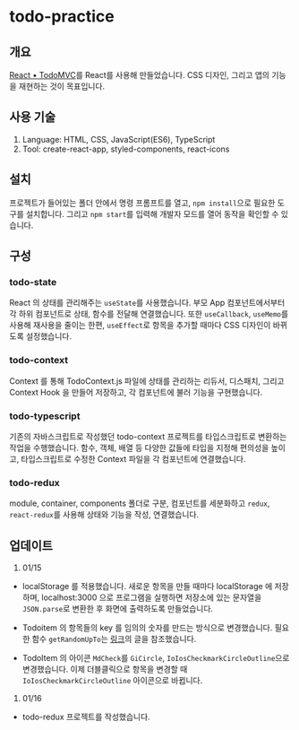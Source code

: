 # todo-practice

## 개요

[React • TodoMVC](http://todomvc.com/examples/react/#/)를 React를 사용해 만들었습니다. CSS 디자인, 그리고 앱의 기능을 재현하는 것이 목표입니다.

## 사용 기술

1. Language: HTML, CSS, JavaScript(ES6), TypeScript
1. Tool: create-react-app, styled-components, react-icons

## 설치

프로젝트가 들어있는 폴더 안에서 명령 프롬프트를 열고, `npm install`으로 필요한 도구를 설치합니다. 그리고 `npm start`를 입력해 개발자 모드를 열어 동작을 확인할 수 있습니다.

## 구성

### todo-state

React 의 상태를 관리해주는 `useState`를 사용했습니다. 부모 App 컴포넌트에서부터 각 하위 컴포넌트로 상태, 함수를 전달해 연결했습니다. 또한 `useCallback`, `useMemo`를 사용해 재사용을 줄이는 한편, `useEffect`로 항목을 추가할 때마다 CSS 디자인이 바뀌도록 설정했습니다.

### todo-context

Context 를 통해 TodoContext.js 파일에 상태를 관리하는 리듀서, 디스패치, 그리고 Context Hook 을 만들어 저장하고, 각 컴포넌트에 불러 기능을 구현했습니다.

### todo-typescript

기존의 자바스크립트로 작성했던 todo-context 프로젝트를 타입스크립트로 변환하는 작업을 수행했습니다. 함수, 객체, 배열 등 다양한 값들에 타입을 지정해 편의성을 높이고, 타입스크립트로 수정한 Context 파일을 각 컴포넌트에 연결했습니다.

### todo-redux

module, container, components 폴더로 구분, 컴포넌트를 세분화하고 `redux`, `react-redux`를 사용해 상태와 기능을 작성, 연결했습니다.

## 업데이트

1. 01/15

-   localStorage 를 적용했습니다. 새로운 항목을 만들 때마다 localStorage 에 저장하며, localhost:3000 으로 프로그램을 실행하면 저장소에 있는 문자열을 `JSON.parse`로 변환한 후 화면에 출력하도록 만들었습니다.

-   Todoitem 의 항목들의 key 를 임의의 숫자를 만드는 방식으로 변경했습니다. 필요한 함수 `getRandomUpTo`는 [링크](https://www.codebrainer.com/blog/random-numbers-in-javascript-for-beginners)의 글을 참조했습니다.

-   TodoItem 의 아이콘 `MdCheck`를 `GiCircle`, `IoIosCheckmarkCircleOutline`으로 변경했습니다. 이제 더블클릭으로 항목을 변경할 때 `IoIosCheckmarkCircleOutline` 아이콘으로 바뀝니다.

1. 01/16

-   todo-redux 프로젝트를 작성했습니다.
